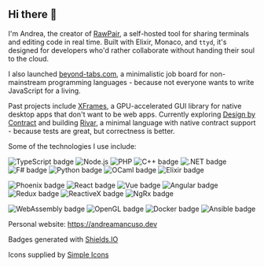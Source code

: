 ## Hi there 👋
I'm Andrea, the creator of [RawPair](https://github.com/rawpair/rawpair), a self-hosted tool for sharing terminals and editing code in real time. Built with Elixir, Monaco, and `ttyd`, it's designed for developers who'd rather collaborate without handing their soul to the cloud.

I also launched [beyond-tabs.com](https://beyond-tabs.com), a minimalistic job board for non-mainstream programming languages - because not everyone wants to write JavaScript for a living.

Past projects include [XFrames](https://xframes.dev), a GPU-accelerated GUI library for native desktop apps that don't want to be web apps.
Currently exploring [Design by Contract](https://beyondtesting.dev) and building [Rivar](https://github.com/andreamancuso/rivar-lang), a minimal language with native contract support - because tests are great, but correctness is better.

Some of the technologies I use include:

![TypeScript badge](https://img.shields.io/badge/-TypeScript-3178c6?logo=typescript&logoColor=white&logoSize=25)
![Node.js](https://img.shields.io/badge/-Node.js-80BD02?logo=nodedotjs&logoColor=black)
![PHP](https://img.shields.io/badge/-PHP-474a8a?logo=php&logoColor=white&logoSize=25)
![C++ badge](https://img.shields.io/badge/-C++-0180CD?logo=cplusplus&logoColor=white&logoSize=25)
![.NET badge](https://img.shields.io/badge/-.NET-512BD4?logo=dotnet&logoColor=white&logoSize=25)
![F# badge](https://img.shields.io/badge/-F%23-378BBA?logo=fsharp&logoColor=white)
![Python badge](https://img.shields.io/badge/-Python-FEC007?logo=python&logoColor=0176BC&logoSize=25)
![OCaml badge](https://img.shields.io/badge/-OCaml-EC6813?logo=ocaml&logoColor=484444&logoSize=25)
![Elixir badge](https://img.shields.io/badge/-Elixir-4B275F?logo=elixir&logoColor=white&logoSize=25)

![Phoenix badge](https://img.shields.io/badge/-Phoenix-FD4F00?logo=phoenixframework&logoColor=white&logoWidth=25)
![React badge](https://img.shields.io/badge/-ReactJs-61DAFB?logo=react&logoColor=black&logoWidth=25)
![Vue badge](https://img.shields.io/badge/-Vue.js-35495E?logo=vuedotjs&logoColor=41B883)
![Angular badge](https://img.shields.io/badge/-Angular-C64638?logo=vuedotjs&logoColor=white)
![Redux badge](https://img.shields.io/badge/-Redux-764ABC?logo=redux&logoColor=white)
![ReactiveX badge](https://img.shields.io/badge/-ReactiveX-E60090?logo=reactivex&logoColor=white)
![NgRx badge](https://img.shields.io/badge/-NgRx-4C2075?logo=reactivex&logoColor=white)

![WebAssembly badge](https://img.shields.io/badge/-WebAssembly-654FF0?logo=webassembly&logoColor=white)
![OpenGL badge](https://img.shields.io/badge/-OpenGL-5487B2?logo=opengl&logoColor=white)
![Docker badge](https://img.shields.io/badge/-Docker-2597EE?logo=docker&logoColor=black)
![Ansible badge](https://img.shields.io/badge/-Ansible-EE0000?logo=ansible&logoColor=white)

Personal website: https://andreamancuso.dev

Badges generated with [Shields.IO](https://shields.io/badges)

Icons supplied by [Simple Icons](https://simpleicons.org/)
